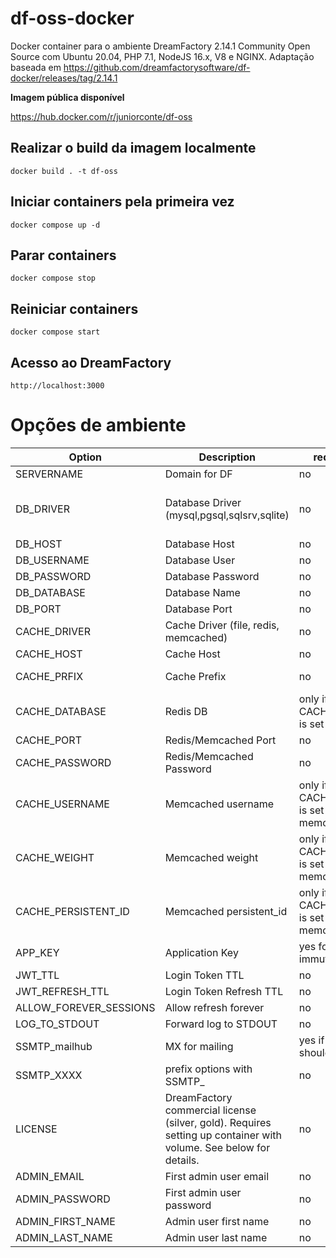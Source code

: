# df-oss-docker

Docker container para o ambiente DreamFactory 2.14.1 Community Open Source com Ubuntu 20.04, PHP 7.1, NodeJS 16.x, V8 e NGINX.
Adaptação baseada em https://github.com/dreamfactorysoftware/df-docker/releases/tag/2.14.1

**Imagem pública disponível**

https://hub.docker.com/r/juniorconte/df-oss

## Realizar o build da imagem localmente
`docker build . -t df-oss`

## Iniciar containers pela primeira vez
`docker compose up -d`

## Parar containers
`docker compose stop`

## Reiniciar containers
`docker compose start`

## Acesso ao DreamFactory
`http://localhost:3000`
    
# Opções de ambiente

|Option|Description| required? |default
|------|-----------|---|---|
|SERVERNAME|Domain for DF|no|dreamfactory.app
|DB_DRIVER|Database Driver (mysql,pgsql,sqlsrv,sqlite)|no|mysql when any DB_HOST supplied. Otherwise sqlite
|DB_HOST|Database Host|no|localhost
|DB_USERNAME|Database User|no|df_admin
|DB_PASSWORD|Database Password|no|df_admin
|DB_DATABASE|Database Name|no|dreamfactory
|DB_PORT|Database Port|no|3306
|CACHE_DRIVER|Cache Driver (file, redis, memcached)|no|*uses file*
|CACHE_HOST|Cache Host|no|*uses file caching*
|CACHE_PRFIX|Cache Prefix|no|*uses dreamfactory*
|CACHE_DATABASE|Redis DB|only if CACHE_DRIVER is set to redis
|CACHE_PORT|Redis/Memcached Port|no|6379
|CACHE_PASSWORD|Redis/Memcached Password|no|*none used*
|CACHE_USERNAME|Memcached username|only if CACHE_DRIVER is set to memcached
|CACHE_WEIGHT|Memcached weight|only if CACHE_DRIVER is set to memcached
|CACHE_PERSISTENT_ID|Memcached persistent_id|only if CACHE_DRIVER is set to memcached
|APP_KEY|Application Key|yes for immutability|*generates a key*
|JWT_TTL|Login Token TTL|no|60
|JWT_REFRESH_TTL|Login Token Refresh TTL|no|20160
|ALLOW_FOREVER_SESSIONS|Allow refresh forever|no|false
|LOG_TO_STDOUT|Forward log to STDOUT|no|*not forwarded*
|SSMTP_mailhub|MX for mailing|yes if DF should mail|*no mailing capabilities*
|SSMTP_XXXX|prefix options with SSMTP_|no|see the [man page](http://manpages.ubuntu.com/manpages/trusty/man5/ssmtp.conf.5.html)
|LICENSE|DreamFactory commercial license (silver, gold). Requires setting up container with volume. See below for details.|no
|ADMIN_EMAIL|First admin user email|no
|ADMIN_PASSWORD|First admin user password|no
|ADMIN_FIRST_NAME|Admin user first name|no
|ADMIN_LAST_NAME|Admin user last name|no

